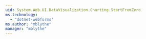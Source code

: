 ```yaml
---
uid: System.Web.UI.DataVisualization.Charting.StartFromZero
ms.technology: 
  - "dotnet-webforms"
ms.author: "mblythe"
manager: "mblythe"
---
```

